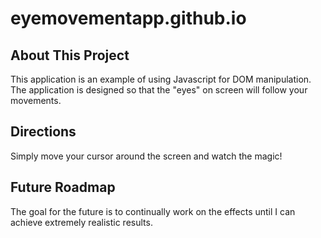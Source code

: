 # eyemovementapp.github.io

## About This Project
This application is an example of using Javascript for DOM manipulation. The application is designed so that the "eyes" on screen will follow your movements.

## Directions
Simply move your cursor around the screen and watch the magic!

## Future Roadmap
The goal for the future is to continually work on the effects until I can achieve extremely realistic results.

